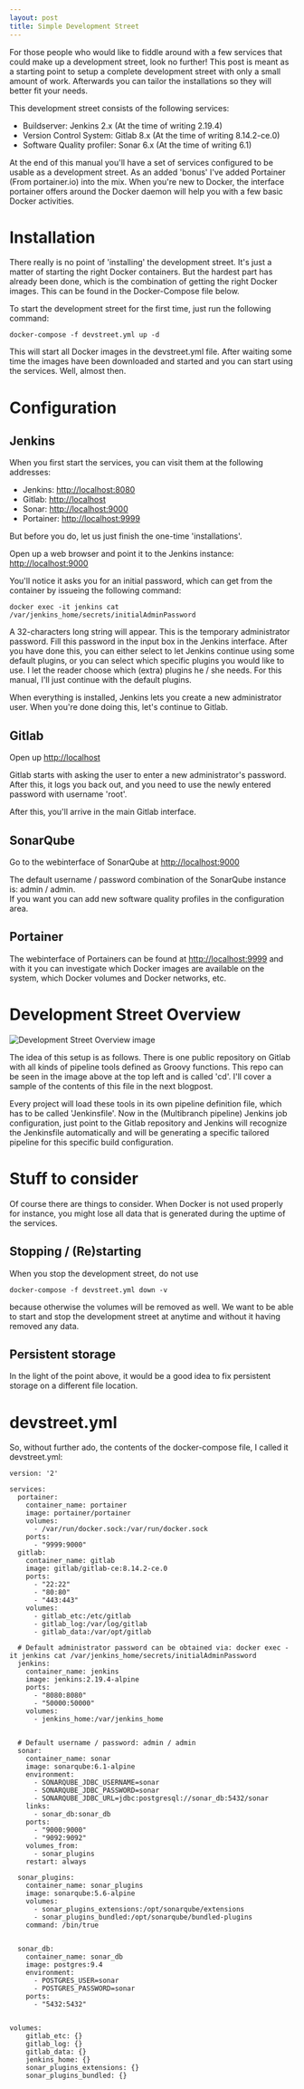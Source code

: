 ```yaml
---
layout: post
title: Simple Development Street
---
```

For those people who would like to fiddle around with a few services that could make up a development street, look no further! This post is meant as a starting point to setup a complete development street with only a small amount of work. Afterwards you can tailor the installations so they will better fit your needs.  

This development street consists of the following services:  
  - Buildserver: Jenkins 2.x (At the time of writing 2.19.4)  
  - Version Control System: Gitlab 8.x (At the time of writing 8.14.2-ce.0)  
  - Software Quality profiler: Sonar 6.x (At the time of writing 6.1)  

At the end of this manual you'll have a set of services configured to be usable as a development street. As an added 'bonus' I've added Portainer (From portainer.io) into the mix. When you're new to Docker, the interface portainer offers around the Docker daemon will help you with a few basic Docker activities.  

# Installation  
There really is no point of 'installing' the development street. It's just a matter of starting the right Docker containers. But the hardest part has already been done, which is the combination of getting the right Docker images. This can be found in the Docker-Compose file below.  

To start the development street for the first time, just run the following command:  

    docker-compose -f devstreet.yml up -d  

This will start all Docker images in the devstreet.yml file. After waiting some time the images have been downloaded and started and you can start using the services. Well, almost then.  

# Configuration  

## Jenkins  
When you first start the services, you can visit them at the following addresses:  
- Jenkins: [http://localhost:8080](http://localhost:8080)  
- Gitlab: [http://localhost](http://localhost)  
- Sonar: [http://localhost:9000](http://localhost:9000)  
- Portainer: [http://localhost:9999](http://localhost:9999)  

But before you do, let us just finish the one-time 'installations'.  

Open up a web browser and point it to the Jenkins instance:   [http://localhost:9000](http://localhost:9000)  

You'll notice it asks you for an initial password, which can get from the container by issueing the following command:  

    docker exec -it jenkins cat /var/jenkins_home/secrets/initialAdminPassword  

A 32-characters long string will appear. This is the temporary administrator password. Fill this password in the input box in the Jenkins interface. After you have done this, you can either select to let Jenkins continue using some default plugins, or you can select which specific plugins you would like to use. I let the reader choose which (extra) plugins he / she needs. For this manual, I'll just continue with the default plugins.  

When everything is installed, Jenkins lets you create a new administrator user.  When you're done doing this, let's continue to Gitlab.  

## Gitlab  

Open up [http://localhost](http://localhost)  

Gitlab starts with asking the user to enter a new administrator's password. After this, it logs you back out, and you need to use the newly entered password with username 'root'.  

After this, you'll arrive in the main Gitlab interface.  


## SonarQube  

Go to the webinterface of SonarQube at [http://localhost:9000](http://localhost:9000)  

The default username / password combination of the SonarQube instance is: admin / admin.  
If you want you can add new software quality profiles in the configuration area.  

## Portainer  

The webinterface of Portainers can be found at [http://localhost:9999](http://localhost:9999) and with it you can investigate which Docker images are available on the system, which Docker volumes and Docker networks, etc.  


# Development Street Overview  

![Development Street Overview image](/public/Overview_pipeline_services.png "Development Street Overview")  

The idea of this setup is as follows. There is one public repository on Gitlab with all kinds of pipeline tools defined as Groovy functions. This repo can be seen in the image above at the top left and is called 'cd'. I'll cover a sample of the contents of this file in the next blogpost.  

Every project will load these tools in its own pipeline definition file, which has to be called 'Jenkinsfile'. Now in the (Multibranch pipeline) Jenkins job configuration, just point to the Gitlab repository and Jenkins will recognize the Jenkinsfile automatically and will be generating a specific tailored pipeline for this specific build configuration.  


# Stuff to consider  

Of course there are things to consider. When Docker is not used properly for instance, you might lose all data that is generated during the uptime of the services.  

## Stopping / (Re)starting  

When you stop the development street, do not use  

    docker-compose -f devstreet.yml down -v

because otherwise the volumes will be removed as well. We want to be able to start and stop the development street at anytime and without it having removed any data.  

## Persistent storage  
In the light of the point above, it would be a good idea to fix persistent storage on a different file location.  


# devstreet.yml  
So, without further ado, the contents of the docker-compose file, I called it devstreet.yml:  

```
version: '2'

services:
  portainer:
    container_name: portainer
    image: portainer/portainer
    volumes:
      - /var/run/docker.sock:/var/run/docker.sock
    ports:
      - "9999:9000"
  gitlab:
    container_name: gitlab
    image: gitlab/gitlab-ce:8.14.2-ce.0
    ports:
      - "22:22"
      - "80:80"
      - "443:443"
    volumes:
      - gitlab_etc:/etc/gitlab
      - gitlab_log:/var/log/gitlab
      - gitlab_data:/var/opt/gitlab

  # Default administrator password can be obtained via: docker exec -it jenkins cat /var/jenkins_home/secrets/initialAdminPassword
  jenkins:
    container_name: jenkins
    image: jenkins:2.19.4-alpine
    ports:
      - "8080:8080"
      - "50000:50000"
    volumes:
      - jenkins_home:/var/jenkins_home


  # Default username / password: admin / admin
  sonar:
    container_name: sonar
    image: sonarqube:6.1-alpine
    environment:
      - SONARQUBE_JDBC_USERNAME=sonar
      - SONARQUBE_JDBC_PASSWORD=sonar
      - SONARQUBE_JDBC_URL=jdbc:postgresql://sonar_db:5432/sonar
    links:
      - sonar_db:sonar_db
    ports:
      - "9000:9000"
      - "9092:9092"
    volumes_from:
      - sonar_plugins
    restart: always

  sonar_plugins:
    container_name: sonar_plugins
    image: sonarqube:5.6-alpine
    volumes:
      - sonar_plugins_extensions:/opt/sonarqube/extensions
      - sonar_plugins_bundled:/opt/sonarqube/bundled-plugins
    command: /bin/true


  sonar_db:
    container_name: sonar_db
    image: postgres:9.4
    environment:
      - POSTGRES_USER=sonar
      - POSTGRES_PASSWORD=sonar
    ports:
      - "5432:5432"


volumes:
    gitlab_etc: {}
    gitlab_log: {}
    gitlab_data: {}
    jenkins_home: {}
    sonar_plugins_extensions: {}
    sonar_plugins_bundled: {}
```
